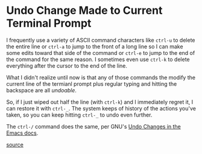 # Undo Change Made to Current Terminal Prompt

I frequently use a variety of ASCII command characters like `ctrl-u` to delete
the entire line or `ctrl-a` to jump to the front of a long line so I can make
some edits toward that side of the command or `ctrl-e` to jump to the end of
the command for the same reason. I sometimes even use `ctrl-k` to delete
everything after the cursor to the end of the line.

What I didn't realize until now is that any of those commands the modify the
current line of the termianl prompt plus regular typing and hitting the
backspace are all _undoable_.

So, if I just wiped out half the line (with `ctrl-k`) and I immediately regret
it, I can restore it with `ctrl-_`. The system keeps of history of the actions
you've taken, so you can keep hitting `ctrl-_` to undo even further.

The `ctrl-/` command does the same, per GNU's [Undo Changes in the Emacs
docs](https://www.gnu.org/software/emacs/manual/html_node/emacs/Basic-Undo.html).

[source](https://jvns.ca/ascii)
